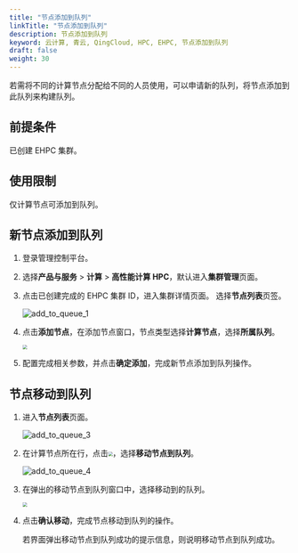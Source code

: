 ```yaml
---
title: "节点添加到队列"
linkTitle: "节点添加到队列"
description: 节点添加到队列
keyword: 云计算, 青云, QingCloud, HPC, EHPC, 节点添加到队列
draft: false
weight: 30
---
```


若需将不同的计算节点分配给不同的人员使用，可以申请新的队列，将节点添加到此队列来构建队列。

## 前提条件

已创建 EHPC 集群。

## 使用限制

仅计算节点可添加到队列。

## 新节点添加到队列

1. 登录管理控制平台。

2. 选择**产品与服务** > **计算** > **高性能计算 HPC**，默认进入**集群管理**页面。

3. 点击已创建完成的 EHPC 集群 ID，进入集群详情页面。 选择**节点列表**页签。

   ![add_to_queue_1](../../../_images/add_to_queue_1.png)

4. 点击**添加节点**，在添加节点窗口，节点类型选择**计算节点**，选择**所属队列**。

   <img src="../../../_images/add_to_queue_2.png" style="zoom:50%;" />

5. 配置完成相关参数，并点击**确定添加**，完成新节点添加到队列操作。

## 节点移动到队列

1. 进入**节点列表**页面。

   ![add_to_queue_3](../../../_images/add_to_queue_3.png)

2. 在计算节点所在行，点击<img src="../../../_images/more_operation.png" style="zoom:50%;" />，选择**移动节点到队列**。

   ![add_to_queue_4](../../../_images/add_to_queue_4.png)

3. 在弹出的移动节点到队列窗口中，选择移动到的队列。

   <img src="../../../_images/add_to_queue_5.png" style="zoom:50%;" />

4. 点击**确认移动**，完成节点移动到队列的操作。

   若界面弹出移动节点到队列成功的提示信息，则说明移动节点到队列成功。
